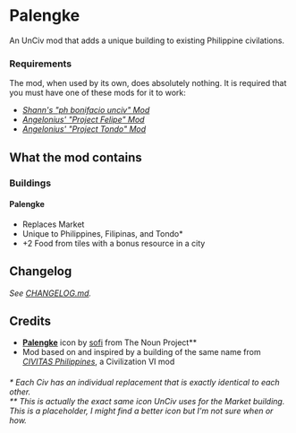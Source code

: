 # Palengke
An UnCiv mod that adds a unique building to existing Philippine civilations.

### Requirements
The mod, when used by its own, does absolutely nothing. It is 
required that you must have one of these mods for it to work:
- [*Shann's "ph bonifacio unciv" Mod*](https://github.com/shannaurelle/ph-bonifacio-unciv)
- [*Angelonius' "Project Felipe" Mod*](https://github.com/Angelonius/Project-Felipe)
- [*Angelonius' "Project Tondo" Mod*](https://github.com/Angelonius/Project-Tondo)

## What the mod contains
### Buildings
#### Palengke
- Replaces Market
- Unique to Philippines, Filipinas, and Tondo\*
- +2 Food from tiles with a bonus resource in a city

## Changelog
*See [CHANGELOG.md](https://github.com/not-navyblue/Palengke/blob/main/CHANGELOG.md).*

## Credits
- [**Palengke**](https://thenounproject.com/term/market/1723050/) icon by [sofi](https://thenounproject.com/sofifarwadi) from The Noun Project\*\*
- Mod based on and inspired by a building of the same name from [*CIVITAS Philippines*](https://steamcommunity.com/workshop/filedetails/?id=1204698883), a Civilization VI mod

###### \* Each Civ has an individual replacement that is exactly identical to each other.<br>\*\* This is actually the exact same icon UnCiv uses for the Market building. This is a placeholder, I might find a better icon but I'm not sure when or how.